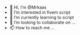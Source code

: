 - 👋 Hi, I’m @Mrkaas
- 👀 I’m interested in fivem script
- 🌱 I’m currently learning to script
- 💞️ I’m looking to collaborate on ...
- 📫 How to reach me ...

<!---
Mrkaas/Mrkaas is a ✨ special ✨ repository because its `README.md` (this file) appears on your GitHub profile.
You can click the Preview link to take a look at your changes.
--->
